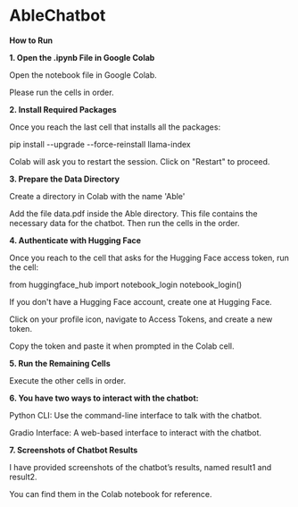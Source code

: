 # AbleChatbot

**How to Run**

**1. Open the .ipynb File in Google Colab**

  Open the notebook file in Google Colab.

  Please run the cells in order.
  
     
**2. Install Required Packages**

  Once you reach the last cell that installs all the packages:

  pip install --upgrade --force-reinstall llama-index

  Colab will ask you to restart the session. Click on "Restart" to proceed.


**3. Prepare the Data Directory**

  Create a directory in Colab with the name 'Able'

  Add the file data.pdf inside the Able directory. This file contains the necessary data for the chatbot. Then run the cells in the order.


**4. Authenticate with Hugging Face**

  Once you reach to the cell that asks for the Hugging Face access token, run the cell:

  from huggingface_hub import notebook_login
  notebook_login()


  If you don't have a Hugging Face account, create one at Hugging Face.

  Click on your profile icon, navigate to Access Tokens, and create a new token.

  Copy the token and paste it when prompted in the Colab cell.

     
**5. Run the Remaining Cells**

  Execute the other cells in order.
     

**6. You have two ways to interact with the chatbot:**

  Python CLI: Use the command-line interface to talk with the chatbot.

  Gradio Interface: A web-based interface to interact with the chatbot.


**7. Screenshots of Chatbot Results**

  I have provided screenshots of the chatbot’s results, named result1 and result2.

  You can find them in the Colab notebook for reference.
